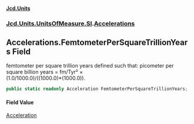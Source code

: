 #### [Jcd.Units](index.md 'index')
### [Jcd.Units.UnitsOfMeasure.SI](Jcd.Units.UnitsOfMeasure.SI.md 'Jcd.Units.UnitsOfMeasure.SI').[Accelerations](Accelerations.md 'Jcd.Units.UnitsOfMeasure.SI.Accelerations')

## Accelerations.FemtometerPerSquareTrillionYears Field

femtometer per square trillion years defined such that: picometer per square billion years = fm/Tyr² ×  
(1.0/1000.0)/((1000.0)*(1000.0)).

```csharp
public static readonly Acceleration FemtometerPerSquareTrillionYears;
```

#### Field Value
[Acceleration](Acceleration.md 'Jcd.Units.UnitTypes.Acceleration')